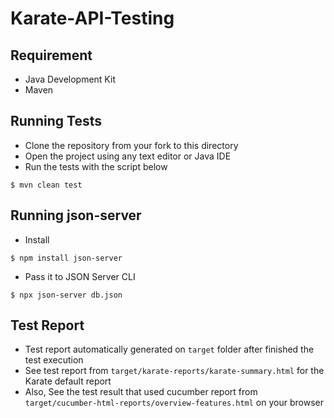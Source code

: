 # Karate-API-Testing

## Requirement
* Java Development Kit
* Maven

## Running Tests
* Clone the repository from your fork to this directory
* Open the project using any text editor or Java IDE
* Run the tests with the script below
```shell
$ mvn clean test
```

## Running json-server
* Install
```shell
$ npm install json-server
```
* Pass it to JSON Server CLI
```shell
$ npx json-server db.json
```

## Test Report
* Test report automatically generated on `target` folder after finished the test execution
* See test report from `target/karate-reports/karate-summary.html` for the Karate default report
* Also, See the test result that used cucumber report from `target/cucumber-html-reports/overview-features.html` on your browser